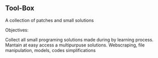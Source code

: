 ## Tool-Box
A collection of patches and small solutions

Objectives:

Collect all small programing solutions made during by learning process. 
Mantain at easy access a multipurpuse solutions. Webscraping, file manipulation, models, codes simplifications

